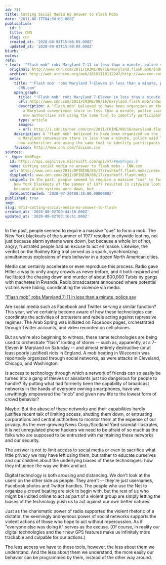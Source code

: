 ```yaml
---
id: 711
title: Cutting Social Media No Answer to Flash Mobs
date: '2011-08-17T04:00:00.000Z'
publication:
  id: 5
  title: CNN
  slug: cnn
  created_at: '2020-08-03T15:08:09.000Z'
  updated_at: '2020-08-03T15:08:09.000Z'
blurb: ''
notes: 
refs:
- text: '"Flash mob" robs Maryland 7-11 in less than a minute, police say'
  original: http://www.cnn.com/2011/CRIME/08/16/maryland.flash.mob/index.html?hpt=us_c2
  archive: http://web.archive.org/web/20161110112247/http://www.cnn.com/2011/CRIME/08/16/maryland.flash.mob/index.html?hpt=us_c2
  meta:
    title: "'Flash mob' robs Maryland 7-Eleven in less than a minute, police say -
      CNN.com"
    open_graph:
      title: "'Flash mob' robs Maryland 7-Eleven in less than a minute, police say"
      url: http://www.cnn.com/2011/CRIME/08/16/maryland.flash.mob/index.html
      description: A "flash mob" believed to have been organized on the Internet robbed
        a Maryland convenience store in less than a minute, police said Tuesday, and
        now authorities are using the same tool to identify participants in the crime.
      type: article
      images:
      - url: http://i.cdn.turner.com/cnn/2011/CRIME/08/16/maryland.flash.mob/tzvids.flash.rob.youtube.jpg
    description: A "flash mob" believed to have been organized on the Internet robbed
      a Maryland convenience store in less than a minute, police said Tuesday, and
      now authorities are using the same tool to identify participants in the crime.
    favicon: http://www.cnn.com/favicon.ico
sources:
- _type: WebPage
  id: https://api.cognitive.microsoft.com/api/v7/#WebPages.0
  name: Cutting social media no answer to flash mobs - CNN.com
  url: http://www.cnn.com/2011/OPINION/08/17/rushkoff.flash.mobs/index.html
  displayUrl: www.cnn.com/2011/OPINION/08/17/rushkoff.flash.mobs
  snippet: In the past, people seemed to require a massive "cue" to form a mob. The
    New York blackouts of the summer of 1977 resulted in citywide looting, not just
    because alarm systems were down, but ...
  dateLastCrawled: '2020-07-20T08:38:00.0000000Z'
published: true
img: 
slug: 0711-cutting-social-media-no-answer-to-flash-
created_at: '2020-08-02T00:44:10.000Z'
updated_at: '2020-08-02T03:16:51.000Z'
---
```

In the past, people seemed to require a massive "cue" to form a mob. The New York blackouts of the summer of 1977 resulted in citywide looting, not just because alarm systems were down, but because a whole lot of hot, angry, frustrated people had an excuse to act en masse. Likewise, the verdict on the Rodney King trial served as a spark, synchronizing simultaneous explosions of mob behavior in a dozen North American cities.

Media can certainly accelerate or even reproduce this process. Radio gave Hitler a way to unify angry crowds as never before, and it both inspired and facilitated the chasing down and murder of about 800,000 Tutsis by gangs with machetes in Rwanda. Radio broadcasters announced where potential victims were hiding, coordinating the violence via media.

["Flash mob" robs Maryland 7-11 in less than a minute, police say](http://www.cnn.com/2011/CRIME/08/16/maryland.flash.mob/index.html?hpt=us_c2)

Are social media such as Facebook and Twitter serving a similar function? This year, we've certainly become aware of how these technologies can coordinate the activities of protesters and rebels acting against repressive regimes. The Arab Spring was initiated on Facebook pages, orchestrated through Twitter accounts, and video recorded on cell phones.

But as we're also beginning to witness, these same technologies are being used to orchestrate "flash" looting of stores -- such as, apparently, at a 7-Eleven in Maryland on Saturday -- and almost entirely destructive (or at least poorly justified) riots in England. A mob beating in Wisconsin was reportedly organized through social networks, as were attacks in Cleveland, Chicago, and Washington.

Is access to technology through which a network of friends can so easily be turned into a gang of thieves or assailants just too dangerous for people to handle? By putting what had formerly been the capability of broadcast networks in the hands of everyone owning smartphones, have we unwittingly empowered the "mob" and given new life to the lowest form of crowd behavior?

Maybe. But the abuse of these networks and their capabilities hardly justifies recent talk of limiting access, shutting them down, or entrusting corporations and central authorities to monitor them at the expense of our privacy. As the ever-growing News Corp./Scotland Yard scandal illustrates, it is not unregulated phone hackers we need to be afraid of so much as the folks who are supposed to be entrusted with maintaining these networks and our security.

The answer is not to limit access to social media or even to sacrifice what little privacy we may have left using them, but rather to educate ourselves and our children about the underlying biases of these technologies: how they influence the way we think and act.

Digital technology is both arousing and distancing. We don't look at the users on the other side as people. They aren't -- they're just usernames, Facebook photos and Twitter handles. The people who use the Net to organize a crowd beating are sick to begin with, but the rest of us who might be incited online to act as part of a violent group are simply letting the biases of the technology push us to act against our own better natures.

Just as the charismatic power of radio supported the violent rhetoric of a dictator, the seemingly anonymous power of social networks supports the violent actions of those who hope to act without repercussion. As if "everyone else was doing it" serves as the excuse. (Of course, in reality our digital technologies and their new GPS features make us infinitely more trackable and culpable for our actions.)

The less access we have to these tools, however, the less about them we understand. And the less about them we understand, the more easily our behavior can be programmed by them, instead of the other way around.
